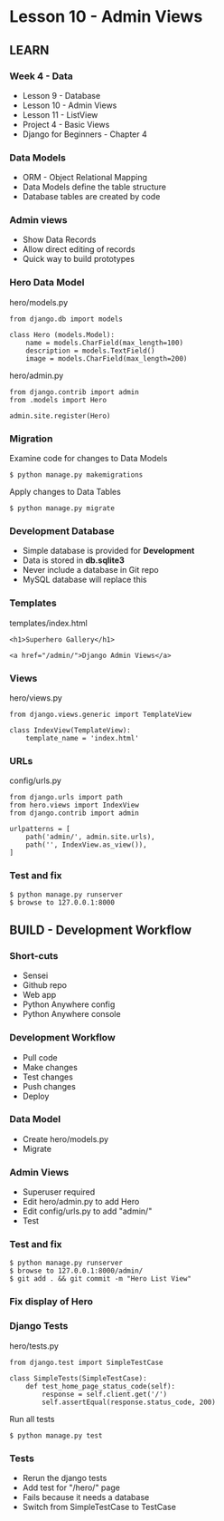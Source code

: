 # Lesson 10 - Admin Views

## LEARN

### Week 4 - Data
* Lesson 9 - Database
* Lesson 10 - Admin Views
* Lesson 11 - ListView
* Project 4 - Basic Views
* Django for Beginners - Chapter 4


### Data Models
- ORM - Object Relational Mapping
- Data Models define the table structure
- Database tables are created by code


### Admin views
* Show Data Records
* Allow direct editing of records
* Quick way to build prototypes


### Hero Data Model

hero/models.py

    from django.db import models

    class Hero (models.Model):
        name = models.CharField(max_length=100)
        description = models.TextField()
        image = models.CharField(max_length=200)

hero/admin.py

    from django.contrib import admin
    from .models import Hero

    admin.site.register(Hero)


### Migration
Examine code for changes to Data Models

    $ python manage.py makemigrations

Apply changes to Data Tables

    $ python manage.py migrate


### Development Database
* Simple database is provided for **Development**
* Data is stored in **db.sqlite3**
* Never include a database in Git repo
* MySQL database will replace this


### Templates

templates/index.html

    <h1>Superhero Gallery</h1>

    <a href="/admin/">Django Admin Views</a>


### Views

hero/views.py

    from django.views.generic import TemplateView

    class IndexView(TemplateView):
        template_name = 'index.html'


### URLs

config/urls.py

    from django.urls import path
    from hero.views import IndexView
    from django.contrib import admin

    urlpatterns = [
        path('admin/', admin.site.urls),
        path('', IndexView.as_view()),
    ]


### Test and fix

    $ python manage.py runserver
    $ browse to 127.0.0.1:8000



## BUILD - Development Workflow

### Short-cuts
* Sensei
* Github repo
* Web app
* Python Anywhere config
* Python Anywhere console


### Development Workflow
* Pull code
* Make changes
* Test changes
* Push changes
* Deploy


### Data Model
* Create hero/models.py
* Migrate


### Admin Views
* Superuser required
* Edit hero/admin.py to add Hero
* Edit config/urls.py to add "admin/"
* Test


### Test and fix

    $ python manage.py runserver
    $ browse to 127.0.0.1:8000/admin/
    $ git add . && git commit -m "Hero List View"


### Fix display of Hero 


### Django Tests

hero/tests.py

    from django.test import SimpleTestCase

    class SimpleTests(SimpleTestCase):
        def test_home_page_status_code(self):
            response = self.client.get('/')
            self.assertEqual(response.status_code, 200)

Run all tests

    $ python manage.py test


### Tests
* Rerun the django tests
* Add test for "/hero/" page
* Fails because it needs a database
* Switch from SimpleTestCase to TestCase



